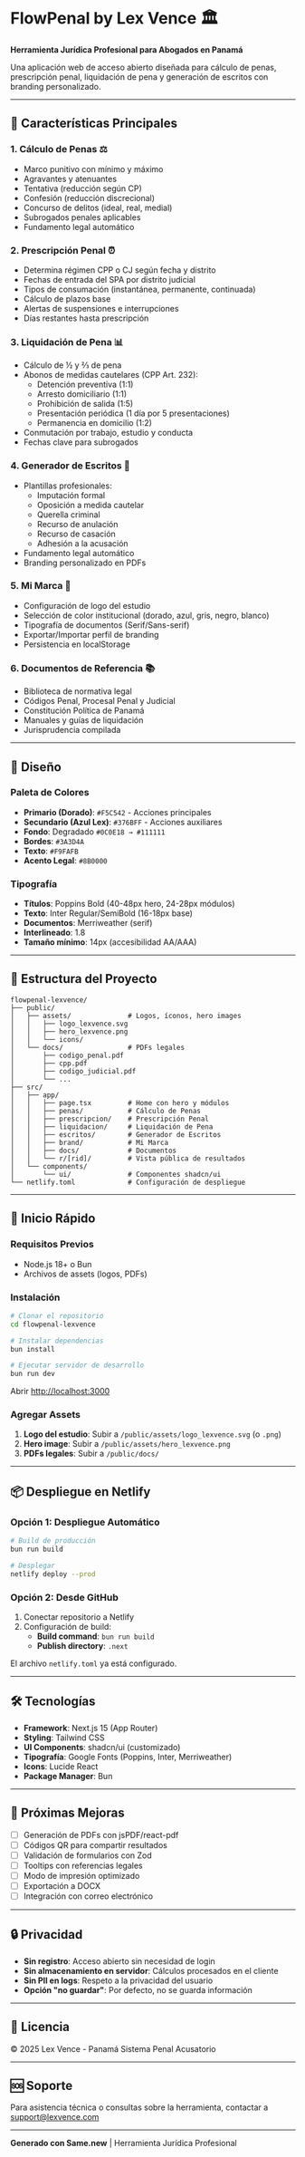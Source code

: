 # FlowPenal by Lex Vence 🏛️

**Herramienta Jurídica Profesional para Abogados en Panamá**

Una aplicación web de acceso abierto diseñada para cálculo de penas, prescripción penal, liquidación de pena y generación de escritos con branding personalizado.

---

## 🎯 Características Principales

### 1. **Cálculo de Penas** ⚖️
- Marco punitivo con mínimo y máximo
- Agravantes y atenuantes
- Tentativa (reducción según CP)
- Confesión (reducción discrecional)
- Concurso de delitos (ideal, real, medial)
- Subrogados penales aplicables
- Fundamento legal automático

### 2. **Prescripción Penal** ⏰
- Determina régimen CPP o CJ según fecha y distrito
- Fechas de entrada del SPA por distrito judicial
- Tipos de consumación (instantánea, permanente, continuada)
- Cálculo de plazos base
- Alertas de suspensiones e interrupciones
- Días restantes hasta prescripción

### 3. **Liquidación de Pena** 📊
- Cálculo de ½ y ⅔ de pena
- Abonos de medidas cautelares (CPP Art. 232):
  - Detención preventiva (1:1)
  - Arresto domiciliario (1:1)
  - Prohibición de salida (1:5)
  - Presentación periódica (1 día por 5 presentaciones)
  - Permanencia en domicilio (1:2)
- Conmutación por trabajo, estudio y conducta
- Fechas clave para subrogados

### 4. **Generador de Escritos** 📝
- Plantillas profesionales:
  - Imputación formal
  - Oposición a medida cautelar
  - Querella criminal
  - Recurso de anulación
  - Recurso de casación
  - Adhesión a la acusación
- Fundamento legal automático
- Branding personalizado en PDFs

### 5. **Mi Marca** 🎨
- Configuración de logo del estudio
- Selección de color institucional (dorado, azul, gris, negro, blanco)
- Tipografía de documentos (Serif/Sans-serif)
- Exportar/Importar perfil de branding
- Persistencia en localStorage

### 6. **Documentos de Referencia** 📚
- Biblioteca de normativa legal
- Códigos Penal, Procesal Penal y Judicial
- Constitución Política de Panamá
- Manuales y guías de liquidación
- Jurisprudencia compilada

---

## 🎨 Diseño

### Paleta de Colores
- **Primario (Dorado)**: `#F5C542` - Acciones principales
- **Secundario (Azul Lex)**: `#376BFF` - Acciones auxiliares
- **Fondo**: Degradado `#0C0E18 → #111111`
- **Bordes**: `#3A3D4A`
- **Texto**: `#F9FAFB`
- **Acento Legal**: `#8B0000`

### Tipografía
- **Títulos**: Poppins Bold (40-48px hero, 24-28px módulos)
- **Texto**: Inter Regular/SemiBold (16-18px base)
- **Documentos**: Merriweather (serif)
- **Interlineado**: 1.8
- **Tamaño mínimo**: 14px (accesibilidad AA/AAA)

---

## 📁 Estructura del Proyecto

```
flowpenal-lexvence/
├── public/
│   ├── assets/              # Logos, íconos, hero images
│   │   ├── logo_lexvence.svg
│   │   ├── hero_lexvence.png
│   │   └── icons/
│   └── docs/                # PDFs legales
│       ├── codigo_penal.pdf
│       ├── cpp.pdf
│       ├── codigo_judicial.pdf
│       └── ...
├── src/
│   ├── app/
│   │   ├── page.tsx         # Home con hero y módulos
│   │   ├── penas/           # Cálculo de Penas
│   │   ├── prescripcion/    # Prescripción Penal
│   │   ├── liquidacion/     # Liquidación de Pena
│   │   ├── escritos/        # Generador de Escritos
│   │   ├── brand/           # Mi Marca
│   │   ├── docs/            # Documentos
│   │   └── r/[rid]/         # Vista pública de resultados
│   └── components/
│       └── ui/              # Componentes shadcn/ui
└── netlify.toml             # Configuración de despliegue
```

---

## 🚀 Inicio Rápido

### Requisitos Previos
- Node.js 18+ o Bun
- Archivos de assets (logos, PDFs)

### Instalación

```bash
# Clonar el repositorio
cd flowpenal-lexvence

# Instalar dependencias
bun install

# Ejecutar servidor de desarrollo
bun run dev
```

Abrir [http://localhost:3000](http://localhost:3000)

### Agregar Assets

1. **Logo del estudio**: Subir a `/public/assets/logo_lexvence.svg` (o `.png`)
2. **Hero image**: Subir a `/public/assets/hero_lexvence.png`
3. **PDFs legales**: Subir a `/public/docs/`

---

## 📦 Despliegue en Netlify

### Opción 1: Despliegue Automático

```bash
# Build de producción
bun run build

# Desplegar
netlify deploy --prod
```

### Opción 2: Desde GitHub

1. Conectar repositorio a Netlify
2. Configuración de build:
   - **Build command**: `bun run build`
   - **Publish directory**: `.next`

El archivo `netlify.toml` ya está configurado.

---

## 🛠️ Tecnologías

- **Framework**: Next.js 15 (App Router)
- **Styling**: Tailwind CSS
- **UI Components**: shadcn/ui (customizado)
- **Tipografía**: Google Fonts (Poppins, Inter, Merriweather)
- **Icons**: Lucide React
- **Package Manager**: Bun

---

## 📝 Próximas Mejoras

- [ ] Generación de PDFs con jsPDF/react-pdf
- [ ] Códigos QR para compartir resultados
- [ ] Validación de formularios con Zod
- [ ] Tooltips con referencias legales
- [ ] Modo de impresión optimizado
- [ ] Exportación a DOCX
- [ ] Integración con correo electrónico

---

## 🔒 Privacidad

- **Sin registro**: Acceso abierto sin necesidad de login
- **Sin almacenamiento en servidor**: Cálculos procesados en el cliente
- **Sin PII en logs**: Respeto a la privacidad del usuario
- **Opción "no guardar"**: Por defecto, no se guarda información

---

## 📄 Licencia

© 2025 Lex Vence - Panamá
Sistema Penal Acusatorio

---

## 🆘 Soporte

Para asistencia técnica o consultas sobre la herramienta, contactar a support@lexvence.com

---

**Generado con Same.new** | Herramienta Jurídica Profesional
